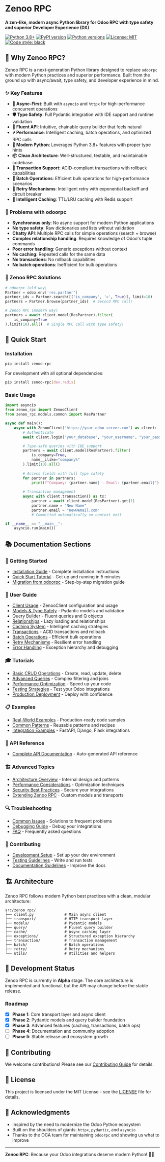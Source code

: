 # Zenoo RPC

**A zen-like, modern async Python library for Odoo RPC with type safety and superior Developer Experience (DX)**

[![Python 3.8+](https://img.shields.io/badge/python-3.8+-blue.svg)](https://www.python.org/downloads/)
[![PyPI version](https://img.shields.io/pypi/v/zenoo-rpc.svg)](https://pypi.org/project/zenoo-rpc/)
[![Python versions](https://img.shields.io/pypi/pyversions/zenoo-rpc.svg)](https://pypi.org/project/zenoo-rpc/)
[![License: MIT](https://img.shields.io/badge/License-MIT-yellow.svg)](https://opensource.org/licenses/MIT)
[![Code style: black](https://img.shields.io/badge/code%20style-black-000000.svg)](https://github.com/psf/black)

## 🚀 Why Zenoo RPC?

Zenoo RPC is a next-generation Python library designed to replace `odoorpc` with modern Python practices and superior performance. Built from the ground up with async/await, type safety, and developer experience in mind.

### ✨ Key Features

- **🔄 Async-First**: Built with `asyncio` and `httpx` for high-performance concurrent operations
- **🛡️ Type Safety**: Full Pydantic integration with IDE support and runtime validation
- **🎯 Fluent API**: Intuitive, chainable query builder that feels natural
- **⚡ Performance**: Intelligent caching, batch operations, and optimized RPC calls
- **🔧 Modern Python**: Leverages Python 3.8+ features with proper type hints
- **📦 Clean Architecture**: Well-structured, testable, and maintainable codebase
- **🔄 Transaction Support**: ACID-compliant transactions with rollback capabilities
- **🚀 Batch Operations**: Efficient bulk operations for high-performance scenarios
- **🔁 Retry Mechanisms**: Intelligent retry with exponential backoff and circuit breaker
- **💾 Intelligent Caching**: TTL/LRU caching with Redis support

### 🤔 Problems with odoorpc

- **Synchronous only**: No async support for modern Python applications
- **No type safety**: Raw dictionaries and lists without validation
- **Chatty API**: Multiple RPC calls for simple operations (search + browse)
- **Complex relationship handling**: Requires knowledge of Odoo's tuple commands
- **Poor error handling**: Generic exceptions without context
- **No caching**: Repeated calls for the same data
- **No transactions**: No rollback capabilities
- **No batch operations**: Inefficient for bulk operations

### 🎯 Zenoo RPC Solutions

```python
# odoorpc (old way)
Partner = odoo.env['res.partner']
partner_ids = Partner.search([('is_company', '=', True)], limit=10)
partners = Partner.browse(partner_ids)  # Second RPC call!

# Zenoo RPC (modern way)
partners = await client.model(ResPartner).filter(
    is_company=True
).limit(10).all()  # Single RPC call with type safety!
```

## 🚀 Quick Start

### Installation

```bash
pip install zenoo-rpc
```

For development with all optional dependencies:
```bash
pip install zenoo-rpc[dev,redis]
```

### Basic Usage

```python
import asyncio
from zenoo_rpc import ZenooClient
from zenoo_rpc.models.common import ResPartner

async def main():
    async with ZenooClient("https://your-odoo-server.com") as client:
        # Authenticate
        await client.login("your_database", "your_username", "your_password")

        # Type-safe queries with IDE support
        partners = await client.model(ResPartner).filter(
            is_company=True,
            name__ilike="company%"
        ).limit(10).all()
        
        # Access fields with full type safety
        for partner in partners:
            print(f"Company: {partner.name} - Email: {partner.email}")
        
        # Transaction management
        async with client.transaction() as tx:
            partner = await client.model(ResPartner).get(1)
            partner.name = "New Name"
            partner.email = "new@email.com"
            # Committed automatically on context exit

if __name__ == "__main__":
    asyncio.run(main())
```

## 📚 Documentation Sections

### 🏁 Getting Started
- [Installation Guide](getting-started/installation.md) - Complete installation instructions
- [Quick Start Tutorial](getting-started/quickstart.md) - Get up and running in 5 minutes
- [Migration from odoorpc](getting-started/migration.md) - Step-by-step migration guide

### 📖 User Guide
- [Client Usage](user-guide/client.md) - ZenooClient configuration and usage
- [Models & Type Safety](user-guide/models.md) - Pydantic models and validation
- [Query Builder](user-guide/queries.md) - Fluent queries and Q objects
- [Relationships](user-guide/relationships.md) - Lazy loading and relationships
- [Caching System](user-guide/caching.md) - Intelligent caching strategies
- [Transactions](user-guide/transactions.md) - ACID transactions and rollback
- [Batch Operations](user-guide/batch-operations.md) - Efficient bulk operations
- [Retry Mechanisms](user-guide/retry-mechanisms.md) - Resilient error handling
- [Error Handling](user-guide/error-handling.md) - Exception hierarchy and debugging

### 🎓 Tutorials
- [Basic CRUD Operations](tutorials/basic-crud.md) - Create, read, update, delete
- [Advanced Queries](tutorials/advanced-queries.md) - Complex filtering and joins
- [Performance Optimization](tutorials/performance-optimization.md) - Speed up your code
- [Testing Strategies](tutorials/testing.md) - Test your Odoo integrations
- [Production Deployment](tutorials/production-deployment.md) - Deploy with confidence

### 📋 Examples
- [Real-World Examples](examples/real-world/index.md) - Production-ready code samples
- [Common Patterns](examples/patterns/index.md) - Reusable patterns and recipes
- [Integration Examples](examples/integrations/index.md) - FastAPI, Django, Flask integrations

### 🔧 API Reference
- [Complete API Documentation](api-reference/index.md) - Auto-generated API reference

### 🏗️ Advanced Topics
- [Architecture Overview](advanced/architecture.md) - Internal design and patterns
- [Performance Considerations](advanced/performance.md) - Optimization techniques
- [Security Best Practices](advanced/security.md) - Secure your integrations
- [Extending Zenoo RPC](advanced/extending.md) - Custom models and transports

### 🔍 Troubleshooting
- [Common Issues](troubleshooting/common-issues.md) - Solutions to frequent problems
- [Debugging Guide](troubleshooting/debugging.md) - Debug your integrations
- [FAQ](troubleshooting/faq.md) - Frequently asked questions

### 🤝 Contributing
- [Development Setup](contributing/development.md) - Set up your dev environment
- [Testing Guidelines](contributing/testing.md) - Write and run tests
- [Documentation Guidelines](contributing/documentation.md) - Improve the docs

## 🏗️ Architecture

Zenoo RPC follows modern Python best practices with a clean, modular architecture:

```
src/zenoo_rpc/
├── client.py              # Main async client
├── transport/             # HTTP transport layer
├── models/                # Pydantic models
├── query/                 # Fluent query builder
├── cache/                 # Async caching layer
├── exceptions/            # Structured exception hierarchy
├── transaction/           # Transaction management
├── batch/                 # Batch operations
├── retry/                 # Retry mechanisms
└── utils/                 # Utilities and helpers
```

## 🧪 Development Status

Zenoo RPC is currently in **Alpha** stage. The core architecture is implemented and functional, but the API may change before the stable release.

### Roadmap

- [x] **Phase 1**: Core transport layer and async client
- [x] **Phase 2**: Pydantic models and query builder foundation
- [x] **Phase 3**: Advanced features (caching, transactions, batch ops)
- [ ] **Phase 4**: Documentation and community adoption
- [ ] **Phase 5**: Stable release and ecosystem growth

## 🤝 Contributing

We welcome contributions! Please see our [Contributing Guide](contributing/development.md) for details.

## 📄 License

This project is licensed under the MIT License - see the [LICENSE](https://github.com/tuanle96/zenoo-rpc/blob/main/LICENSE) file for details.

## 🙏 Acknowledgments

- Inspired by the need to modernize the Odoo Python ecosystem
- Built on the shoulders of giants: `httpx`, `pydantic`, and `asyncio`
- Thanks to the OCA team for maintaining `odoorpc` and showing us what to improve

---

**Zenoo RPC**: Because your Odoo integrations deserve modern Python! 🐍✨
